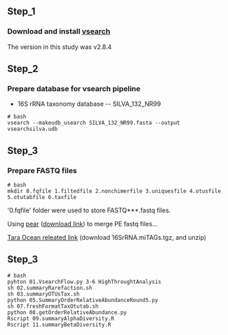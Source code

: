 ## Step_1

### Download and install [vsearch](https://github.com/torognes/vsearch)

The version in this study was v2.8.4

## Step_2

### Prepare database for vsearch pipeline

- 16S rRNA taxonomy database -- SILVA_132_NR99

```
# bash
vsearch --makeudb_usearch SILVA_132_NR99.fasta --output vsearchsilva.udb
```

## Step_3

### Prepare FASTQ files

```
# bash
mkdir 0.fqfile 1.filtedfile 2.nonchimerfile 3.uniquesfile 4.otusfile 5.otutabfile 6.taxfile
```

'0.fqfile' folder were used to store FASTQ***.fastq files.

Using [pear](https://www.h-its.org/downloads/pear-academic/) ([download link](https://github.com/Grelot/bioinfo_singularity_recipes/raw/master/packages/pear-0.9.11-linux-x86_64.tar.gz)) to merge PE fastq files...  

[Tara Ocean releated link](http://ocean-microbiome.embl.de/data/) (download 16SrRNA.miTAGs.tgz, and unzip)

## Step_3

```
# bash
pyhton 01.VsearchFlow.py 3-6 HighThroughtAnalysis
sh 02.summaryRarefaction.sh
sh 03.summaryOTUsTax.sh
python 05.SummaryOrderRelativeAbundanceRound5.py
sh 07.freshFormatTaxOtutab.sh
python 08.getOrderRelativeAbundance.py
Rscript 09.summaryAlphaDiversity.R
Rscript 11.summaryBetaDiversity.R
```

